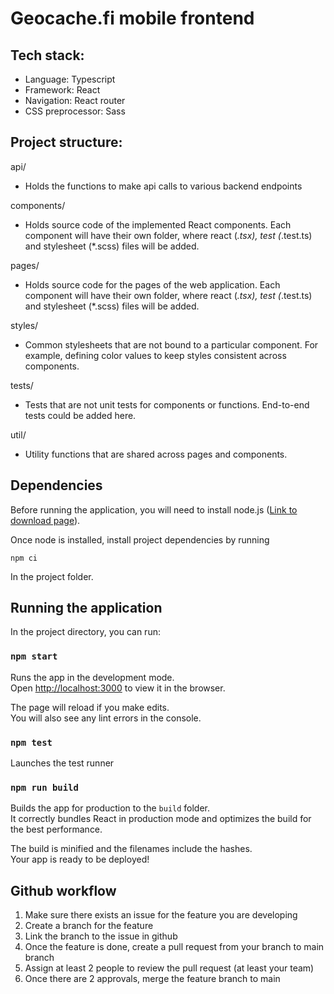 # Geocache.fi mobile frontend

## Tech stack:

-   Language: Typescript
-   Framework: React
-   Navigation: React router
-   CSS preprocessor: Sass

## Project structure:

api/

- Holds the functions to make api calls to various backend endpoints

components/

- Holds source code of the implemented React components. Each component will have their own folder, where react (*.tsx), test (*.test.ts) and stylesheet (*.scss) files will be added.

pages/

- Holds source code for the pages of the web application. Each component will have their own folder, where react (*.tsx), test (*.test.ts) and stylesheet (*.scss) files will be added.

styles/

- Common stylesheets that are not bound to a particular component. For example, defining color values to keep styles consistent across components.

tests/

- Tests that are not unit tests for components or functions. End-to-end tests could be added here.

util/

- Utility functions that are shared across pages and components.

## Dependencies

Before running the application, you will need to install node.js ([Link to download page](https://nodejs.org/en/download/)).

Once node is installed, install project dependencies by running

```
npm ci
```

In the project folder.

## Running the application

In the project directory, you can run:

### `npm start`

Runs the app in the development mode.\
Open [http://localhost:3000](http://localhost:3000) to view it in the browser.

The page will reload if you make edits.\
You will also see any lint errors in the console.

### `npm test`

Launches the test runner

### `npm run build`

Builds the app for production to the `build` folder.\
It correctly bundles React in production mode and optimizes the build for the best performance.

The build is minified and the filenames include the hashes.\
Your app is ready to be deployed!


## Github workflow

1. Make sure there exists an issue for the feature you are developing
2. Create a branch for the feature
3. Link the branch to the issue in github
4. Once the feature is done, create a pull request from your branch to main branch
5. Assign at least 2 people to review the pull request (at least your team)
6. Once there are 2 approvals, merge the feature branch to main